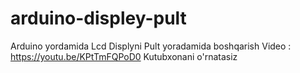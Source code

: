 # arduino-displey-pult
Arduino yordamida Lcd Displyni Pult yoradamida boshqarish
Video : https://youtu.be/KPtTmFQPoD0
Kutubxonani o'rnatasiz
